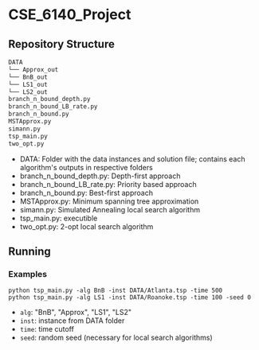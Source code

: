 # CSE_6140_Project
## Repository Structure
```bash
DATA
└── Approx_out
└── BnB_out
└── LS1_out
└── LS2_out
branch_n_bound_depth.py
branch_n_bound_LB_rate.py
branch_n_bound.py
MSTApprox.py
simann.py
tsp_main.py
two_opt.py
```
- DATA: Folder with the data instances and solution file; contains each algorithm's outputs in respective folders
- branch_n_bound_depth.py: Depth-first approach
- branch_n_bound_LB_rate.py: Priority based approach
- branch_n_bound.py: Best-first approach
- MSTApprox.py: Minimum spanning tree approximation
- simann.py: Simulated Annealing local search algorithm
- tsp_main.py: executible
- two_opt.py: 2-opt local search algorithm

## Running
### Examples
```
python tsp_main.py -alg BnB -inst DATA/Atlanta.tsp -time 500
python tsp_main.py -alg LS1 -inst DATA/Roanoke.tsp -time 100 -seed 0
```
- `alg`: "BnB", "Approx", "LS1", "LS2"
- `inst`: instance from DATA folder
- `time`:  time cutoff
- `seed`: random seed (necessary for local search algorithms)
